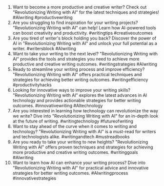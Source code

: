 1. Want to become a more productive and creative writer? Check out "Revolutionizing Writing with AI" for the latest techniques and strategies! #AIwriting #productivewriting
2. Are you struggling to find inspiration for your writing projects? "Revolutionizing Writing with AI" can help! Learn how AI-powered tools can boost creativity and productivity. #writingtips #creativeoutcomes
3. Are you tired of writer's block holding you back? Discover the power of AI in "Revolutionizing Writing with AI" and unlock your full potential as a writer. #writersblock #AIwriting
4. Want to take your writing to the next level? "Revolutionizing Writing with AI" provides the tools and strategies you need to achieve more productive and creative writing outcomes. #writingstrategies #AIwriting
5. Ready to streamline your writing process and improve efficiency? "Revolutionizing Writing with AI" offers practical techniques and strategies for achieving better writing outcomes. #writingefficiency #productivityhacks
6. Looking for innovative ways to improve your writing skills? "Revolutionizing Writing with AI" explores the latest advances in AI technology and provides actionable strategies for better writing outcomes. #innovativewriting #AItechnology
7. Are you interested in learning how technology can revolutionize the way we write? Dive into "Revolutionizing Writing with AI" for an in-depth look at the future of writing. #writingtechnology #futureofwriting
8. Want to stay ahead of the curve when it comes to writing and technology? "Revolutionizing Writing with AI" is a must-read for writers and technologists alike. #writingandtech #mustreadbooks
9. Are you ready to take your writing to new heights? "Revolutionizing Writing with AI" offers proven techniques and strategies for achieving more productive and creative writing outcomes. #writinggoals #AIwriting
10. Want to learn how AI can enhance your writing process? Dive into "Revolutionizing Writing with AI" for practical advice and innovative strategies for better writing outcomes. #AIwritingprocess #innovativestrategies
